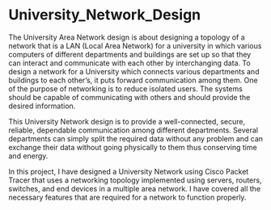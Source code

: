 # University_Network_Design #

The University Area Network design is about designing a topology of a network that is a LAN (Local Area Network) for a university in which various computers of different departments and buildings are set up so that they can interact and communicate with each other by interchanging data. To design a network for a University which connects various departments and buildings to each other’s, it puts forward communication among them. One of the purpose of networking is to reduce isolated users. The systems should be capable of communicating with others and should provide the desired information.

This University Network design is to provide a well-connected, secure, reliable, dependable communication among different departments. Several departments can simply split the required data without any problem and can exchange their data without going physically to them thus conserving time and energy.

In this project, I have designed a University Network using Cisco Packet Tracer that uses a networking topology implemented using servers, routers, switches, and end devices in a multiple area network. I have covered all the necessary features that are required for a network to function properly.
